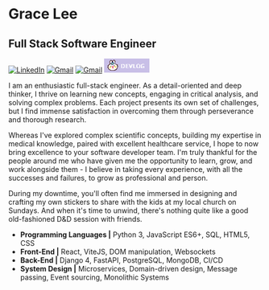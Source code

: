 # Grace Lee

## Full Stack Software Engineer


[![LinkedIn](https://img.shields.io/badge/LinkedIn-0077B5?style=for-the-badge&logo=linkedin&logoColor=white)](https://linkedin.com/in/haeungracelee/) [![Gmail](https://img.shields.io/badge/Gmail-D14836?style=for-the-badge&logo=gmail&logoColor=white)](https://gitlab.com/gracehlee/gracehlee/-/blob/main/assets/email.md?ref_type=heads) [![Gmail](https://img.shields.io/badge/Portfolio-255E63?style=for-the-badge&logo=About.me&logoColor=white)](https://www.haeungracelee.com/) [![Devlog](https://raw.githubusercontent.com/gracehlee/gracehlee/main/images/DEVLOG.png)](https://honeysuckle-vault-5d7.notion.site/c9652b21593a45d3baca4635831f0a82?v=6c6a3d710299490fa9c0be03a6084881)


I am an enthusiastic full-stack engineer. As a detail-oriented and deep thinker, I thrive on learning new concepts, engaging in critical analysis, and solving complex problems. Each project presents its own set of challenges, but I find immense satisfaction in overcoming them through perseverance and thorough research.

Whereas I've explored complex scientific concepts, building my expertise in medical knowledge, paired with excellent healthcare service, I hope to now bring excellence to your software developer team. I'm truly thankful for the people around me who have given me the opportunity to learn, grow, and work alongside them - I believe in taking every experience, with all the successes and failures, to grow as professional and person.

During my downtime, you'll often find me immersed in designing and crafting my own stickers to share with the kids at my local church on Sundays. And when it's time to unwind, there's nothing quite like a good old-fashioned D&D session with friends.


- **Programming Languages |** Python 3, JavaScript ES6+, SQL, HTML5, CSS 
- **Front-End |** React, ViteJS, DOM manipulation, Websockets
- **Back-End |** Django 4, FastAPI, PostgreSQL, MongoDB, CI/CD
- **System Design |** Microservices, Domain-driven design, Message passing, Event sourcing, Monolithic Systems
